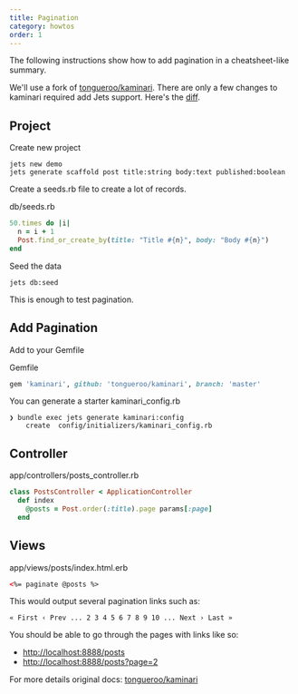 ```yaml
---
title: Pagination
category: howtos
order: 1
---
```


The following instructions show how to add pagination in a cheatsheet-like summary.

We'll use a fork of [tongueroo/kaminari](https://github.com/tongueroo/kaminari).  There are only a few changes to kaminari required add Jets support. Here's the [diff](https://github.com/kaminari/kaminari/compare/master...tongueroo:kaminari:master).


## Project

Create new project

    jets new demo
    jets generate scaffold post title:string body:text published:boolean

Create a seeds.rb file to create a lot of records.

db/seeds.rb

```ruby
50.times do |i|
  n = i + 1
  Post.find_or_create_by(title: "Title #{n}", body: "Body #{n}")
end
```

Seed the data

    jets db:seed

This is enough to test pagination.

## Add Pagination

Add to your Gemfile

Gemfile

```ruby
gem 'kaminari', github: 'tongueroo/kaminari', branch: 'master'
```

You can generate a starter kaminari_config.rb

    ❯ bundle exec jets generate kaminari:config
        create  config/initializers/kaminari_config.rb

## Controller

app/controllers/posts_controller.rb

```ruby
class PostsController < ApplicationController
  def index
    @posts = Post.order(:title).page params[:page]
  end
```

## Views

app/views/posts/index.html.erb

```html
<%= paginate @posts %>
```

This would output several pagination links such as:

`« First ‹ Prev ... 2 3 4 5 6 7 8 9 10 ... Next › Last »`

You should be able to go through the pages with links like so:

* [http://localhost:8888/posts](http://localhost:8888/posts)
* [http://localhost:8888/posts?page=2](http://localhost:8888/posts?page=2)

For more details original docs: [tongueroo/kaminari](https://github.com/tongueroo/kaminari)
